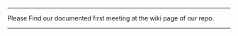 **********************************************************************
Please Find our documented first meeting at the wiki page of our repo.
**********************************************************************
